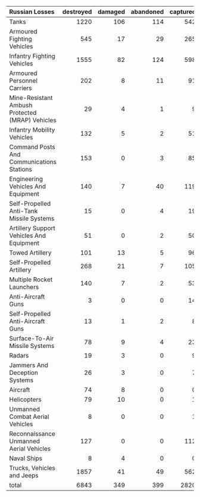 | Russian Losses                                   |   destroyed |   damaged |   abandoned |   captured |   total |
|:-------------------------------------------------|------------:|----------:|------------:|-----------:|--------:|
| Tanks                                            |        1220 |       106 |         114 |        542 |    1982 |
| Armoured Fighting Vehicles                       |         545 |        17 |          29 |        265 |     856 |
| Infantry Fighting Vehicles                       |        1555 |        82 |         124 |        598 |    2359 |
| Armoured Personnel Carriers                      |         202 |         8 |          11 |         91 |     312 |
| Mine-Resistant Ambush Protected  (MRAP) Vehicles |          29 |         4 |           1 |          9 |      43 |
| Infantry Mobility Vehicles                       |         132 |         5 |           2 |         51 |     190 |
| Command Posts And Communications Stations        |         153 |         0 |           3 |         85 |     241 |
| Engineering Vehicles And Equipment               |         140 |         7 |          40 |        119 |     306 |
| Self-Propelled Anti-Tank Missile Systems         |          15 |         0 |           4 |         19 |      38 |
| Artillery Support Vehicles And Equipment         |          51 |         0 |           2 |         50 |     103 |
| Towed Artillery                                  |         101 |        13 |           5 |         96 |     215 |
| Self-Propelled Artillery                         |         268 |        21 |           7 |        105 |     401 |
| Multiple Rocket Launchers                        |         140 |         7 |           2 |         53 |     202 |
| Anti-Aircraft Guns                               |           3 |         0 |           0 |         14 |      17 |
| Self-Propelled Anti-Aircraft Guns                |          13 |         1 |           2 |          8 |      24 |
| Surface-To-Air Missile Systems                   |          78 |         9 |           4 |         23 |     114 |
| Radars                                           |          19 |         3 |           0 |          9 |      31 |
| Jammers And Deception Systems                    |          26 |         3 |           0 |          7 |      36 |
| Aircraft                                         |          74 |         8 |           0 |          0 |      82 |
| Helicopters                                      |          79 |        10 |           0 |          1 |      90 |
| Unmanned Combat Aerial Vehicles                  |           8 |         0 |           0 |          1 |       9 |
| Reconnaissance Unmanned Aerial Vehicles          |         127 |         0 |           0 |        112 |     239 |
| Naval Ships                                      |           8 |         4 |           0 |          0 |      12 |
| Trucks, Vehicles and Jeeps                       |        1857 |        41 |          49 |        562 |    2509 |
| total                                            |        6843 |       349 |         399 |       2820 |   10411 |